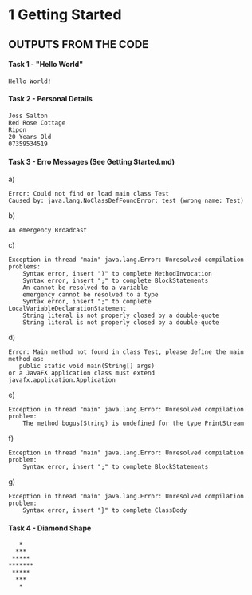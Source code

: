 # 1 Getting Started

## OUTPUTS FROM THE CODE

#### Task 1 - "Hello World"

```
Hello World!
```

#### Task 2 - Personal Details

```
Joss Salton
Red Rose Cottage
Ripon
20 Years Old
07359534519
```

#### Task 3 - Erro Messages (See Getting Started.md)
a)
```
Error: Could not find or load main class Test
Caused by: java.lang.NoClassDefFoundError: test (wrong name: Test)
```
b)
```
An emergency Broadcast
```
c)
```
Exception in thread "main" java.lang.Error: Unresolved compilation problems: 
	Syntax error, insert ")" to complete MethodInvocation
	Syntax error, insert ";" to complete BlockStatements
	An cannot be resolved to a variable
	emergency cannot be resolved to a type
	Syntax error, insert ";" to complete LocalVariableDeclarationStatement
	String literal is not properly closed by a double-quote
	String literal is not properly closed by a double-quote
```
d)
```
Error: Main method not found in class Test, please define the main method as:
   public static void main(String[] args)
or a JavaFX application class must extend javafx.application.Application
```
e)
```
Exception in thread "main" java.lang.Error: Unresolved compilation problem: 
	The method bogus(String) is undefined for the type PrintStream
```
f)
```
Exception in thread "main" java.lang.Error: Unresolved compilation problem: 
	Syntax error, insert ";" to complete BlockStatements
```
g)
```
Exception in thread "main" java.lang.Error: Unresolved compilation problem: 
	Syntax error, insert "}" to complete ClassBody
```
#### Task 4 - Diamond Shape

```
   *
  ***
 *****
*******
 *****
  ***
   *
```
